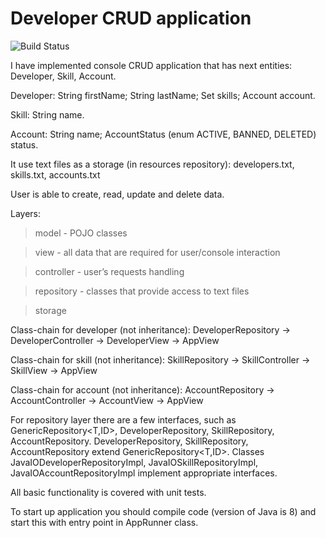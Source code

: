 # **Developer CRUD application**
![Build Status](https://api.travis-ci.com/TergBug/hw7.svg?branch=master)

I have implemented console CRUD application that has next entities:
Developer,
Skill,
Account.

Developer:
String firstName;
String lastName;
Set<Skill> skills;
Account account.

Skill:
String name.

Account:
String name;
AccountStatus (enum ACTIVE, BANNED, DELETED) status.

It use text files as a storage (in resources repository):
developers.txt, skills.txt, accounts.txt

User is able to create, read, update and delete data.

Layers:
>model - POJO classes

>view - all data that are required for user/console interaction

>controller - user’s requests handling

>repository - classes that provide access to text files

>storage

Class-chain for developer (not inheritance):
DeveloperRepository -> DeveloperController -> DeveloperView -> AppView

Class-chain for skill (not inheritance):
SkillRepository -> SkillController -> SkillView -> AppView

Class-chain for account (not inheritance):
AccountRepository -> AccountController -> AccountView -> AppView

For repository layer there are a few interfaces, such as 
GenericRepository<T,ID>, DeveloperRepository, SkillRepository, AccountRepository.
DeveloperRepository, SkillRepository, AccountRepository extend GenericRepository<T,ID>.
Classes JavaIODeveloperRepositoryImpl, JavaIOSkillRepositoryImpl, JavaIOAccountRepositoryImpl 
implement appropriate interfaces.

All basic functionality is covered with unit tests.

To start up application you should compile code (version of Java is 8) and start this with 
entry point in AppRunner class.
